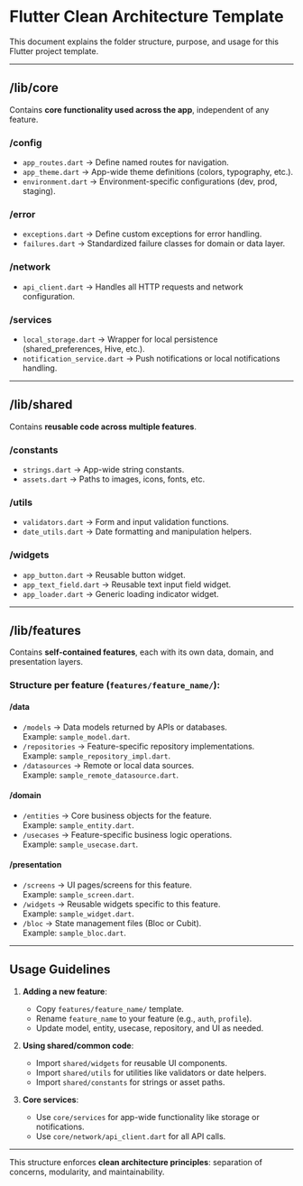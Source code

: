 # Flutter Clean Architecture Template

This document explains the folder structure, purpose, and usage for this Flutter project template.

---

## /lib/core
Contains **core functionality used across the app**, independent of any feature.

### /config
- `app_routes.dart` → Define named routes for navigation.
- `app_theme.dart` → App-wide theme definitions (colors, typography, etc.).
- `environment.dart` → Environment-specific configurations (dev, prod, staging).

### /error
- `exceptions.dart` → Define custom exceptions for error handling.
- `failures.dart` → Standardized failure classes for domain or data layer.

### /network
- `api_client.dart` → Handles all HTTP requests and network configuration.

### /services
- `local_storage.dart` → Wrapper for local persistence (shared_preferences, Hive, etc.).
- `notification_service.dart` → Push notifications or local notifications handling.

---

## /lib/shared
Contains **reusable code across multiple features**.

### /constants
- `strings.dart` → App-wide string constants.
- `assets.dart` → Paths to images, icons, fonts, etc.

### /utils
- `validators.dart` → Form and input validation functions.
- `date_utils.dart` → Date formatting and manipulation helpers.

### /widgets
- `app_button.dart` → Reusable button widget.
- `app_text_field.dart` → Reusable text input field widget.
- `app_loader.dart` → Generic loading indicator widget.

---

## /lib/features
Contains **self-contained features**, each with its own data, domain, and presentation layers.

### Structure per feature (`features/feature_name/`):

#### /data
- `/models` → Data models returned by APIs or databases.  
  Example: `sample_model.dart`.
- `/repositories` → Feature-specific repository implementations.  
  Example: `sample_repository_impl.dart`.
- `/datasources` → Remote or local data sources.  
  Example: `sample_remote_datasource.dart`.

#### /domain
- `/entities` → Core business objects for the feature.  
  Example: `sample_entity.dart`.
- `/usecases` → Feature-specific business logic operations.  
  Example: `sample_usecase.dart`.

#### /presentation
- `/screens` → UI pages/screens for this feature.  
  Example: `sample_screen.dart`.
- `/widgets` → Reusable widgets specific to this feature.  
  Example: `sample_widget.dart`.
- `/bloc` → State management files (Bloc or Cubit).  
  Example: `sample_bloc.dart`.

---

## Usage Guidelines

1. **Adding a new feature**:
    - Copy `features/feature_name/` template.
    - Rename `feature_name` to your feature (e.g., `auth`, `profile`).
    - Update model, entity, usecase, repository, and UI as needed.

2. **Using shared/common code**:
    - Import `shared/widgets` for reusable UI components.
    - Import `shared/utils` for utilities like validators or date helpers.
    - Import `shared/constants` for strings or asset paths.

3. **Core services**:
    - Use `core/services` for app-wide functionality like storage or notifications.
    - Use `core/network/api_client.dart` for all API calls.

---

This structure enforces **clean architecture principles**: separation of concerns, modularity, and maintainability.
